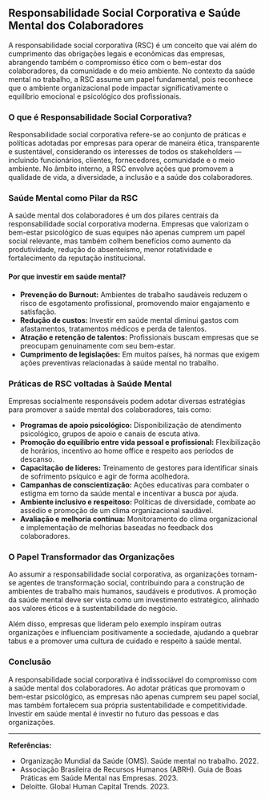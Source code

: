 
## Responsabilidade Social Corporativa e Saúde Mental dos Colaboradores

A responsabilidade social corporativa (RSC) é um conceito que vai além do cumprimento das obrigações legais e econômicas das empresas, abrangendo também o compromisso ético com o bem-estar dos colaboradores, da comunidade e do meio ambiente. No contexto da saúde mental no trabalho, a RSC assume um papel fundamental, pois reconhece que o ambiente organizacional pode impactar significativamente o equilíbrio emocional e psicológico dos profissionais.

### O que é Responsabilidade Social Corporativa?

Responsabilidade social corporativa refere-se ao conjunto de práticas e políticas adotadas por empresas para operar de maneira ética, transparente e sustentável, considerando os interesses de todos os stakeholders — incluindo funcionários, clientes, fornecedores, comunidade e o meio ambiente. No âmbito interno, a RSC envolve ações que promovem a qualidade de vida, a diversidade, a inclusão e a saúde dos colaboradores.

### Saúde Mental como Pilar da RSC

A saúde mental dos colaboradores é um dos pilares centrais da responsabilidade social corporativa moderna. Empresas que valorizam o bem-estar psicológico de suas equipes não apenas cumprem um papel social relevante, mas também colhem benefícios como aumento da produtividade, redução do absenteísmo, menor rotatividade e fortalecimento da reputação institucional.

#### Por que investir em saúde mental?

- **Prevenção do Burnout:** Ambientes de trabalho saudáveis reduzem o risco de esgotamento profissional, promovendo maior engajamento e satisfação.
- **Redução de custos:** Investir em saúde mental diminui gastos com afastamentos, tratamentos médicos e perda de talentos.
- **Atração e retenção de talentos:** Profissionais buscam empresas que se preocupam genuinamente com seu bem-estar.
- **Cumprimento de legislações:** Em muitos países, há normas que exigem ações preventivas relacionadas à saúde mental no trabalho.

### Práticas de RSC voltadas à Saúde Mental

Empresas socialmente responsáveis podem adotar diversas estratégias para promover a saúde mental dos colaboradores, tais como:

- **Programas de apoio psicológico:** Disponibilização de atendimento psicológico, grupos de apoio e canais de escuta ativa.
- **Promoção do equilíbrio entre vida pessoal e profissional:** Flexibilização de horários, incentivo ao home office e respeito aos períodos de descanso.
- **Capacitação de líderes:** Treinamento de gestores para identificar sinais de sofrimento psíquico e agir de forma acolhedora.
- **Campanhas de conscientização:** Ações educativas para combater o estigma em torno da saúde mental e incentivar a busca por ajuda.
- **Ambiente inclusivo e respeitoso:** Políticas de diversidade, combate ao assédio e promoção de um clima organizacional saudável.
- **Avaliação e melhoria contínua:** Monitoramento do clima organizacional e implementação de melhorias baseadas no feedback dos colaboradores.

### O Papel Transformador das Organizações

Ao assumir a responsabilidade social corporativa, as organizações tornam-se agentes de transformação social, contribuindo para a construção de ambientes de trabalho mais humanos, saudáveis e produtivos. A promoção da saúde mental deve ser vista como um investimento estratégico, alinhado aos valores éticos e à sustentabilidade do negócio.

Além disso, empresas que lideram pelo exemplo inspiram outras organizações e influenciam positivamente a sociedade, ajudando a quebrar tabus e a promover uma cultura de cuidado e respeito à saúde mental.

### Conclusão

A responsabilidade social corporativa é indissociável do compromisso com a saúde mental dos colaboradores. Ao adotar práticas que promovam o bem-estar psicológico, as empresas não apenas cumprem seu papel social, mas também fortalecem sua própria sustentabilidade e competitividade. Investir em saúde mental é investir no futuro das pessoas e das organizações.

---
**Referências:**
- Organização Mundial da Saúde (OMS). Saúde mental no trabalho. 2022.
- Associação Brasileira de Recursos Humanos (ABRH). Guia de Boas Práticas em Saúde Mental nas Empresas. 2023.
- Deloitte. Global Human Capital Trends. 2023.
```
